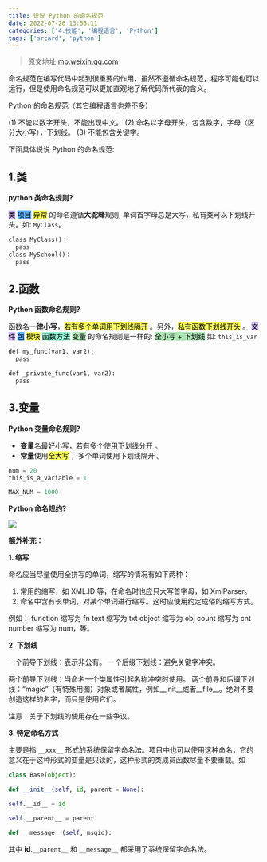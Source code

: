```yaml
---
title: 说说 Python 的命名规范
date: 2022-07-26 13:56:11
categories: ['4.技能', '编程语言', 'Python']
tags: ['srcard', 'python']
---
```


>原文地址 [mp.weixin.qq.com](https://mp.weixin.qq.com/s?src=11×tamp=1658813253&ver=3943&signature=rCEdWJcul585rSrw*vj*31qqKuqpuyjfoKsndxF88l6GQJ2nYUFoeIaXuil-zzPuDJx1HpltWSNMqT0hSJRkWO4MvJTiW4uipN7*uN2rpgW2MPfTIMNuW4k2D0SeknEl&new=1)

命名规范在编写代码中起到很重要的作用，虽然不遵循命名规范，程序可能也可以运行，但是使用命名规范可以更加直观地了解代码所代表的含义。

Python 的命名规范（其它编程语言也差不多）

(1) 不能以数字开头，不能出现中文。
(2) 命名以字母开头，包含数字，字母（区分大小写），下划线。
(3) 不能包含关键字。

下面具体说说 Python 的命名规范:
  
  
## 1.类

**python 类命名规则?**
  
<mark style="background: #be9affA6;">类</mark> <mark style="background: #018bffA6;">项目</mark> <mark style="background: #fefe00A6;">异常</mark> 的命名遵循**大驼峰**规则, 单词首字母总是大写，私有类可以下划线开头。如:  `MyClass`。 
```python
class MyClass()：
  pass
class MySchool()：
  pass
```
<!--SR:!2022-11-08,63,250-->
   
  
## 2.函数

**Python 函数命名规则?**
  
函数名**一律小写**，<mark style="background: #fefe00A6;">若有多个单词用下划线隔开</mark> 。另外，<mark style="background: #fefe00A6;">私有函数下划线开头</mark> 。
<mark style="background: #be9affA6;">文件</mark> <mark style="background: #018bffA6;">包</mark> <mark style="background: #fefe00A6;">模块</mark> <mark style="background: #57e8b8A6;">函数方法</mark> <mark style="background: #83d98fA6;">变量</mark> 的命名规则是一样的: <mark style="background: #83d98fA6;">全小写 + 下划线</mark> 如: `this_is_var`
```python
def my_func(var1, var2):
  pass

def _private_func(var1, var2):
  pass
```
<!--SR:!2022-11-14,70,250-->
  
  
## 3.变量

**Python 变量命名规则?**
  
- **变量**名最好小写，若有多个使用下划线分开 。
- **常量**使用<mark style="background: #fefe00A6;">全大写</mark> ，多个单词使用下划线隔开 。
```python
num = 20
this_is_a_variable = 1

MAX_NUM = 1000
```
<!--SR:!2022-11-11,68,250-->

**Python 命名规约?**
  
![](https://mmbiz.qpic.cn/mmbiz_png/IibUVnJ665WriaXQa5CcJ1j5qgLSB3nsDEn4yWicaNcbcIiaicvN6nb3dCtx3sxVaddqBgNbr2mZ0SvSoWPBLhom7aw/640?wx_fmt=png)
<!--SR:!2023-03-18,143,250-->

**额外补充：**    

**1. 缩写**

命名应当尽量使用全拼写的单词，缩写的情况有如下两种：
1. 常用的缩写，如 XML.ID 等，在命名时也应只大写首字母，如 XmlParser。
2. 命名中含有长单词，对某个单词进行缩写。这时应使用约定成俗的缩写方式。

例如：
function 缩写为 fn
text 缩写为 txt
object 缩写为 obj
count 缩写为 cnt
number 缩写为 num，等。

**2. 下划线**  

一个前导下划线：表示非公有。
一个后缀下划线：避免关键字冲突。

两个前导下划线：当命名一个类属性引起名称冲突时使用。
两个前导和后缀下划线：“magic”（有特殊用图）对象或者属性，例如__init__或者__file__。绝对不要创造这样的名字，而只是使用它们。

注意：关于下划线的使用存在一些争议。

**3. 特定命名方式**

主要是指 `__xxx__` 形式的系统保留字命名法。项目中也可以使用这种命名，它的意义在于这种形式的变量是只读的，这种形式的类成员函数尽量不要重载。如

```python
class Base(object):

def __init__(self, id, parent = None):

self.__id__ = id

self.__parent__ = parent

def __message__(self, msgid):
```

其中 __id__.`__parent__` 和 `__message__` 都采用了系统保留字命名法。
